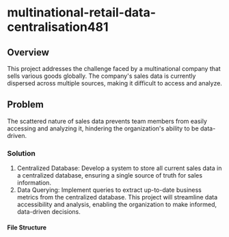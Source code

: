 # multinational-retail-data-centralisation481

## Overview
This project addresses the challenge faced by a multinational company that sells various goods globally. The company's sales data is currently dispersed across multiple sources, making it difficult to access and analyze.

## Problem
The scattered nature of sales data prevents team members from easily accessing and analyzing it, hindering the organization's ability to be data-driven.

### Solution
  1. Centralized Database: Develop a system to store all current sales data in a centralized database, ensuring a single source of truth for sales information.
  2. Data Querying: Implement queries to extract up-to-date business metrics from the centralized database.
This project will streamline data accessibility and analysis, enabling the organization to make informed, data-driven decisions.

#### File Structure
